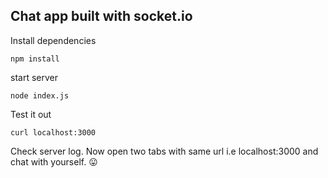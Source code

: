## Chat app built with socket.io

Install dependencies
```shell
npm install
```

start server
```shell
node index.js
```

Test it out
```shell
curl localhost:3000
```
Check server log.
Now open two tabs with same url i.e localhost:3000 and chat with yourself. 😛
